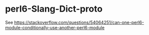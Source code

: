# perl6-Slang-Dict-proto

See https://stackoverflow.com/questions/54064251/can-one-perl6-module-conditionally-use-another-perl6-module
